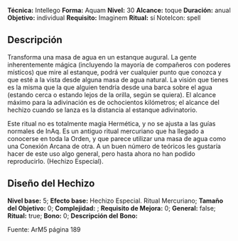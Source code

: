
**Técnica:** Intellego
**Forma:** Aquam
**Nivel:** 30
**Alcance:** toque 
**Duración:** anual  
**Objetivo:** individual
**Requisito:** Imaginem
**Ritual:** sí
NoteIcon: spell




## Descripción 
<p>Transforma una masa de agua en un estanque augural. La gente inherentemente mágica (incluyendo la mayoría de compañeros con poderes místicos) que mire al estanque, podrá ver cualquier punto que conozca y que esté a la vista desde alguna masa de agua natural. La visión que tienes es la misma que la que alguien tendría desde una barca sobre el agua (estando cerca o estando lejos de la orilla, según se quiera). El alcance máximo para la adivinación es de ochocientos kilómetros; el alcance del hechizo cuando se lanza es la distancia al estanque adivinatorio.</p><p>Este ritual no es totalmente magia Hermética, y no se ajusta a las guías normales de InAq. Es un antiguo ritual mercuriano que ha llegado a conocerse en toda la Orden, y que parece utilizar una masa de agua como una Conexión Arcana de otra. A un buen número de teóricos les gustaría hacer de este uso algo general, pero hasta ahora no han podido reproducirlo. (Hechizo Especial).</p><p></p>

## Diseño del Hechizo 

**Nivel base:** 5; **Efecto base:** Hechizo Especial. Ritual Mercuriano;  **Tamaño del **Objetivo:**** 0; **Complejidad:** ; **Requisito de Mejora:** 0; **General:** false; **Ritual:** true; **Bono:** 0; **Descripción del** **Bono:** 

Fuente: ArM5 página 189